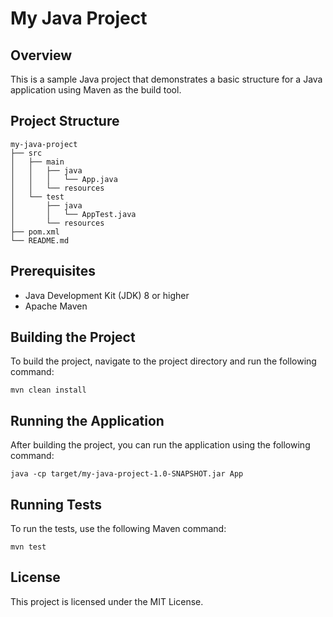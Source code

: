 # My Java Project

## Overview
This is a sample Java project that demonstrates a basic structure for a Java application using Maven as the build tool.

## Project Structure
```
my-java-project
├── src
│   ├── main
│   │   ├── java
│   │   │   └── App.java
│   │   └── resources
│   └── test
│       ├── java
│       │   └── AppTest.java
│       └── resources
├── pom.xml
└── README.md
```

## Prerequisites
- Java Development Kit (JDK) 8 or higher
- Apache Maven

## Building the Project
To build the project, navigate to the project directory and run the following command:
```
mvn clean install
```

## Running the Application
After building the project, you can run the application using the following command:
```
java -cp target/my-java-project-1.0-SNAPSHOT.jar App
```

## Running Tests
To run the tests, use the following Maven command:
```
mvn test
```

## License
This project is licensed under the MIT License.